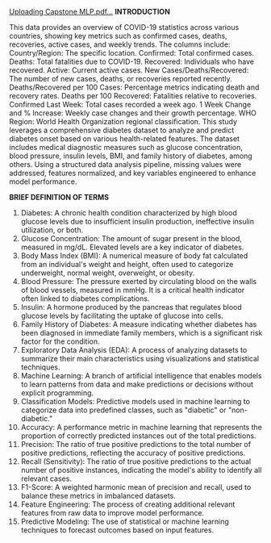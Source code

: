 [Uploading Capstone MLP.pdf…]()
**INTRODUCTION**

This data provides an overview of COVID-19 statistics across various countries, showing key metrics such as confirmed cases, deaths, recoveries, active cases, and weekly trends. The columns include:
Country/Region: The specific location.
Confirmed: Total confirmed cases.
Deaths: Total fatalities due to COVID-19.
Recovered: Individuals who have recovered.
Active: Current active cases.
New Cases/Deaths/Recovered: The number of new cases, deaths, or recoveries reported recently.
Deaths/Recovered per 100 Cases: Percentage metrics indicating death and recovery rates.
Deaths per 100 Recovered: Fatalities relative to recoveries.
Confirmed Last Week: Total cases recorded a week ago.
1 Week Change and % Increase: Weekly case changes and their growth percentage.
WHO Region: World Health Organization regional classification.
This study leverages a comprehensive diabetes dataset to analyze and predict diabetes onset based on various health-related features. 
The dataset includes medical diagnostic measures such as glucose concentration, blood pressure, insulin levels, BMI, and family history of diabetes, among others. 
Using a structured data analysis pipeline, missing values were addressed, features normalized, and key variables engineered to enhance model performance.

**BRIEF DEFINITION OF TERMS**
1.	Diabetes: A chronic health condition characterized by high blood glucose levels due to insufficient insulin production, ineffective insulin utilization, or both.
2.	Glucose Concentration: The amount of sugar present in the blood, measured in mg/dL. Elevated levels are a key indicator of diabetes.
3.	Body Mass Index (BMI): A numerical measure of body fat calculated from an individual's weight and height, often used to categorize underweight, normal weight, overweight, or obesity.
4.	Blood Pressure: The pressure exerted by circulating blood on the walls of blood vessels, measured in mmHg. It is a critical health indicator often linked to diabetes complications.
5.	Insulin: A hormone produced by the pancreas that regulates blood glucose levels by facilitating the uptake of glucose into cells.
6.	Family History of Diabetes: A measure indicating whether diabetes has been diagnosed in immediate family members, which is a significant risk factor for the condition.
7.	Exploratory Data Analysis (EDA): A process of analyzing datasets to summarize their main characteristics using visualizations and statistical techniques.
8.	Machine Learning: A branch of artificial intelligence that enables models to learn patterns from data and make predictions or decisions without explicit programming.
9.	Classification Models: Predictive models used in machine learning to categorize data into predefined classes, such as "diabetic" or "non-diabetic."
10.	Accuracy: A performance metric in machine learning that represents the proportion of correctly predicted instances out of the total predictions.
11.	Precision: The ratio of true positive predictions to the total number of positive predictions, reflecting the accuracy of positive predictions.
12.	Recall (Sensitivity): The ratio of true positive predictions to the actual number of positive instances, indicating the model's ability to identify all relevant cases.
13.	F1-Score: A weighted harmonic mean of precision and recall, used to balance these metrics in imbalanced datasets.
14.	Feature Engineering: The process of creating additional relevant features from raw data to improve model performance.
15.	Predictive Modeling: The use of statistical or machine learning techniques to forecast outcomes based on input features.
